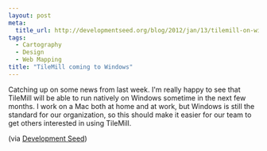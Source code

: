 ```yaml
--- 
layout: post
meta: 
  title_url: http://developmentseed.org/blog/2012/jan/13/tilemill-on-windows/
tags: 
  - Cartography
  - Design
  - Web Mapping
title: "TileMill coming to Windows"
---
```


Catching up on some news from last week. I'm really happy to see that TileMill will be able to run natively on Windows sometime in the next few months. I work on a Mac both at home and at work, but Windows is still the standard for our organization, so this should make it easier for our team to get others interested in using TileMill.

(via [Development Seed](http://developmentseed.org/blog/2012/jan/13/tilemill-on-windows/))